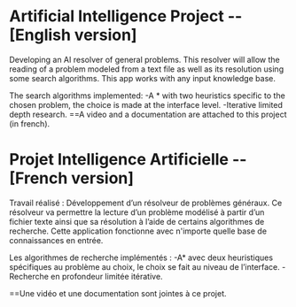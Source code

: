 
# Artificial Intelligence Project -- [English version]
Developing an AI resolver of general problems. This resolver will allow the reading of a problem modeled from a text file as well as its resolution using some search algorithms. This app works with any input knowledge base.

The search algorithms implemented:
-A * with two heuristics specific to the chosen problem, the choice is made at the interface level.
-Iterative limited depth research.
==A video and a documentation are attached to this project (in french).  


# Projet Intelligence Artificielle -- [French version]
Travail réalisé :
Développement d’un résolveur de problèmes généraux. Ce résolveur va permettre la lecture d’un problème modélisé à partir d’un fichier texte ainsi que sa résolution à l’aide de certains algorithmes de recherche. Cette application fonctionne avec n'importe quelle base de connaissances en entrée.

Les algorithmes de recherche implémentés : 
-A* avec deux heuristiques spécifiques au problème au choix, le choix se fait au niveau de l’interface.
-Recherche en profondeur limitée itérative.

==Une vidéo et une documentation sont jointes à ce projet.
